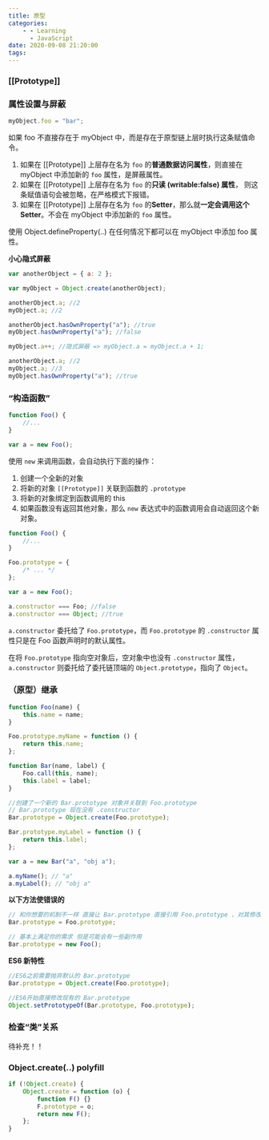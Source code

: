```yaml
---
title: 原型
categories:
    - - Learning
      - JavaScript
date: 2020-09-08 21:20:00
tags:
---
```


### [[Prototype]]

### 属性设置与屏蔽

```js
myObject.foo = "bar";
```

如果 foo 不直接存在于 myObject 中，而是存在于原型链上层时执行这条赋值命令。

1. 如果在 [[Prototype]] 上层存在名为 `foo` 的**普通数据访问属性**，则直接在 myObject 中添加新的 `foo` 属性，是屏蔽属性。
1. 如果在 [[Prototype]] 上层存在名为 `foo` 的**只读 (writable:false) 属性**， 则这条赋值语句会被忽略，在严格模式下报错。
1. 如果在 [[Prototype]] 上层存在名为 `foo` 的**Setter**，那么就**一定会调用这个 Setter**。不会在 myObject 中添加新的 `foo` 属性。

使用 Object.defineProperty(..) 在任何情况下都可以在 myObject 中添加 foo 属性。

**小心隐式屏蔽**

```js
var anotherObject = { a: 2 };

var myObject = Object.create(anotherObject);

anotherObject.a; //2
myObject.a; //2

anotherObject.hasOwnProperty("a"); //true
myObject.hasOwnProperty("a"); //false

myObject.a++; //隐式屏蔽 => myObject.a = myObject.a + 1;

anotherObject.a; //2
myObject.a; //3
myObject.hasOwnProperty("a"); //true
```

### “构造函数”

```js
function Foo() {
	//...
}

var a = new Foo();
```

使用 `new` 来调用函数，会自动执行下面的操作：

1. 创建一个全新的对象
1. 将新的对象 `[[Prototype]]` 关联到函数的 `.prototype`
1. 将新的对象绑定到函数调用的 this
1. 如果函数没有返回其他对象，那么 `new` 表达式中的函数调用会自动返回这个新对象。

```js
function Foo() {
	//...
}

Foo.prototype = {
	/* ... */
};

var a = new Foo();

a.constructor === Foo; //false
a.constructor === Object; //true
```

`a.constructor` 委托给了 `Foo.prototype`，而 `Foo.prototype` 的 `.constructor` 属性只是在 Foo 函数声明时的默认属性。

在将 `Foo.prototype` 指向空对象后，空对象中也没有 `.constructor` 属性， `a.constructor` 则委托给了委托链顶端的 `Object.prototype`，指向了 `Object`。

### （原型）继承

```js
function Foo(name) {
	this.name = name;
}

Foo.prototype.myName = function () {
	return this.name;
};

function Bar(name, label) {
	Foo.call(this, name);
	this.label = label;
}

//创建了一个新的 Bar.prototype 对象并关联到 Foo.prototype
// Bar.prototype 现在没有 .constructor
Bar.prototype = Object.create(Foo.prototype);

Bar.prototype.myLabel = function () {
	return this.label;
};

var a = new Bar("a", "obj a");

a.myName(); // "a"
a.myLabel(); // "obj a"
```

**以下方法使错误的**

```js
// 和你想要的机制不一样 直接让 Bar.prototype 直接引用 Foo.prototype ，对其修改会直接修改 Foo.prototype
Bar.prototype = Foo.prototype;

// 基本上满足你的需求 但是可能会有一些副作用
Bar.prototype = new Foo();
```

**ES6 新特性**

```js
//ES6之前需要抛弃默认的 Bar.prototype
Bar.prototype = Object.create(Foo.prototype);

//ES6开始直接修改现有的 Bar.prototype
Object.setPrototypeOf(Bar.prototype, Foo.prototype);
```

### 检查“类”关系

待补充！！

### Object.create(..) polyfill

```js
if (!Object.create) {
	Object.create = function (o) {
		function F() {}
		F.prototype = o;
		return new F();
	};
}
```
